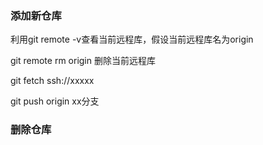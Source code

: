 ### 添加新仓库
利用git remote -v查看当前远程库，假设当前远程库名为origin

git remote rm origin 删除当前远程库

git fetch ssh://xxxxx

git push origin xx分支

### 删除仓库